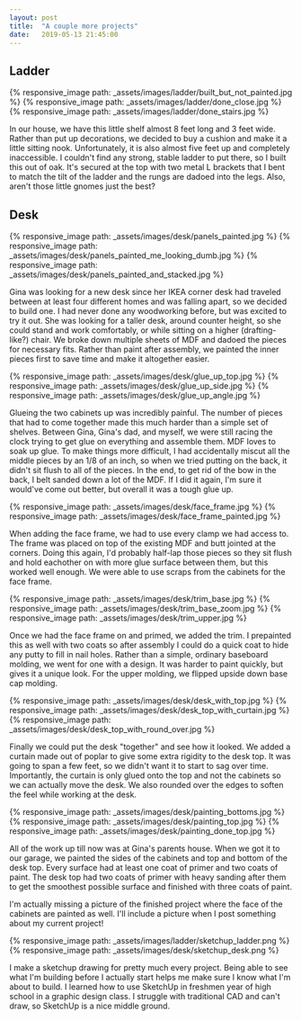 ```yaml
---
layout: post
title:  "A couple more projects"
date:   2019-05-13 21:45:00
---
```


## Ladder

<div class="photo-section">
  <div class="photos">
    {% responsive_image path: _assets/images/ladder/built_but_not_painted.jpg %}
    {% responsive_image path: _assets/images/ladder/done_close.jpg %}
    {% responsive_image path: _assets/images/ladder/done_stairs.jpg %}
  </div>
  <p>
    In our house, we have this little shelf almost 8 feet long and 3 feet wide. Rather than put up decorations, we decided to buy a cushion and make it a little sitting nook. Unfortunately, it is also almost five feet up and completely inaccessible. I couldn't find any strong, stable ladder to put there, so I built this out of oak. It's secured at the top with two metal L brackets that I bent to match the tilt of the ladder and the rungs are dadoed into the legs. Also, aren't those little gnomes just the best?
  </p>
</div>

## Desk

<div class="photo-section">
  <div class="photos">
    {% responsive_image path: _assets/images/desk/panels_painted.jpg %}
    {% responsive_image path: _assets/images/desk/panels_painted_me_looking_dumb.jpg %}
    {% responsive_image path: _assets/images/desk/panels_painted_and_stacked.jpg %}
  </div>
  <p>
    Gina was looking for a new desk since her IKEA corner desk had traveled between at least four different homes and was falling apart, so we decided to build one. I had never done any woodworking before, but was excited to try it out. She was looking for a taller desk, around counter height, so she could stand and work comfortably, or while sitting on a higher (drafting-like?) chair. We broke down multiple sheets of MDF and dadoed the pieces for necessary fits. Rather than paint after assembly, we painted the inner pieces first to save time and make it altogether easier.
  </p>
</div>

<div class="photo-section">
  <div class="photos">
    {% responsive_image path: _assets/images/desk/glue_up_top.jpg %}
    {% responsive_image path: _assets/images/desk/glue_up_side.jpg %}
    {% responsive_image path: _assets/images/desk/glue_up_angle.jpg %}
  </div>
  <p>
    Glueing the two cabinets up was incredibly painful. The number of pieces that had to come together made this much harder than a simple set of shelves. Between Gina, Gina's dad, and myself, we were still racing the clock trying to get glue on everything and assemble them. MDF loves to soak up glue. To make things more difficult, I had accidentally miscut all the middle pieces by an 1/8 of an inch, so when we tried putting on the back, it didn't sit flush to all of the pieces. In the end, to get rid of the bow in the back, I belt sanded down a lot of the MDF. If I did it again, I'm sure it would've come out better, but overall it was a tough glue up.
  </p>
</div>

<div class="photo-section">
  <div class="photos">
    {% responsive_image path: _assets/images/desk/face_frame.jpg %}
    {% responsive_image path: _assets/images/desk/face_frame_painted.jpg %}
  </div>
  <p>
    When adding the face frame, we had to use every clamp we had access to. The frame was placed on top of the existing MDF and butt jointed at the corners. Doing this again, I'd probably half-lap those pieces so they sit flush and hold eachother on with more glue surface between them, but this worked well enough. We were able to use scraps from the cabinets for the face frame.
  </p>
</div>

<div class="photo-section">
  <div class="photos">
    {% responsive_image path: _assets/images/desk/trim_base.jpg %}
    {% responsive_image path: _assets/images/desk/trim_base_zoom.jpg %}
    {% responsive_image path: _assets/images/desk/trim_upper.jpg %}
  </div>
  <p>
    Once we had the face frame on and primed, we added the trim. I prepainted this as well with two coats so after assembly I could do a quick coat to hide any putty to fill in nail holes. Rather than a simple, ordinary baseboard molding, we went for one with a design. It was harder to paint quickly, but gives it a unique look. For the upper molding, we flipped upside down base cap molding.
  </p>
</div>

<div class="photo-section">
  <div class="photos">
    {% responsive_image path: _assets/images/desk/desk_with_top.jpg %}
    {% responsive_image path: _assets/images/desk/desk_top_with_curtain.jpg %}
    {% responsive_image path: _assets/images/desk/desk_top_with_round_over.jpg %}
  </div>
  <p>
    Finally we could put the desk "together" and see how it looked. We added a curtain made out of poplar to give some extra rigidity to the desk top. It was going to span a few feet, so we didn't want it to start to sag over time. Importantly, the curtain is only glued onto the top and not the cabinets so we can actually move the desk. We also rounded over the edges to soften the feel while working at the desk.
  </p>
</div>

<div class="photo-section">
  <div class="photos">
    {% responsive_image path: _assets/images/desk/painting_bottoms.jpg %}
    {% responsive_image path: _assets/images/desk/painting_top.jpg %}
    {% responsive_image path: _assets/images/desk/painting_done_top.jpg %}
  </div>
  <p>
    All of the work up till now was at Gina's parents house. When we got it to our garage, we painted the sides of the cabinets and top and bottom of the desk top. Every surface had at least one coat of primer and two coats of paint. The desk top had two coats of primer with heavy sanding after them to get the smoothest possible surface and finished with three coats of paint.
  </p>
  <p>
    I'm actually missing a picture of the finished project where the face of the cabinets are painted as well. I'll include a picture when I post something about my current project!
  </p>
</div>

<div class="photo-section">
  <div class="photos">
    {% responsive_image path: _assets/images/ladder/sketchup_ladder.png %}
    {% responsive_image path: _assets/images/desk/sketchup_desk.png %}
  </div>
  <p>
    I make a sketchup drawing for pretty much every project. Being able to see what I'm building before I actually start helps me make sure I know what I'm about to build. I learned how to use SketchUp in freshmen year of high school in a graphic design class. I struggle with traditional CAD and can't draw, so SketchUp is a nice middle ground.
  </p>
</div>
